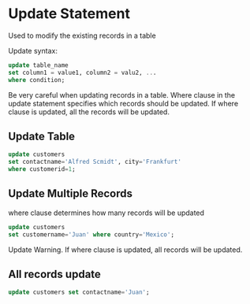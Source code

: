 # Update Statement
Used to modify the existing records in a table

Update syntax:
```sql
update table_name
set column1 = value1, column2 = valu2, ...
where condition;
```
Be very careful when updating records in a table.
Where clause in the update statement specifies which records should be updated.
If where clause is updated, all the records will be updated.

## Update Table
```sql
update customers
set contactname='Alfred Scmidt', city='Frankfurt'
where customerid=1;
```

## Update Multiple Records
where clause determines how many records will be updated
```sql
update customers
set customername='Juan' where country='Mexico';
```
Update Warning. If where clause is updated, all records will be updated.

## All records update
```sql
update customers set contactname='Juan';
```
